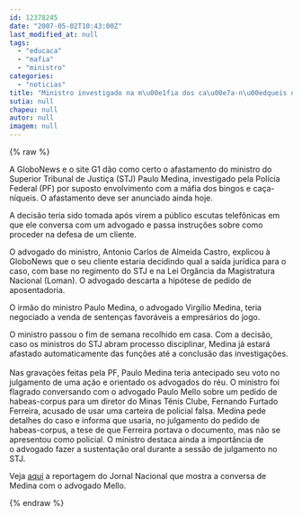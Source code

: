```yaml
---
id: 12378245
date: "2007-05-02T10:43:00Z"
last_modified_at: null
tags:
  - "educaca"
  - "mafia"
  - "ministro"
categories:
  - "noticias"
title: "Ministro investigado na m\u00e1fia dos ca\u00e7a-n\u00edqueis deve se afastar hoje"
sutia: null
chapeu: null
autor: null
imagem: null
---
```

{% raw %}
<p><P>A GloboNews e o site G1 dão como certo o afastamento do ministro&nbsp;do Superior Tribunal de Justiça (STJ) Paulo Medina, investigado pela Polícia Federal (PF) por suposto envolvimento com a máfia dos bingos e caça-níqueis. O afastamento deve ser anunciado ainda hoje.</P></p>
<p><P>A decisão teria sido tomada após virem a público escutas telefônicas&nbsp;em que ele conversa com um advogado e passa instruções sobre como proceder na defesa de um cliente.</P></p>
<p><P>O advogado do ministro, Antonio Carlos de Almeida Castro, explicou à GloboNews que o&nbsp;seu cliente estaria&nbsp;decidindo qual a saída jurídica para o caso, com base no&nbsp;regimento do STJ e na Lei Orgância da Magistratura Nacional (Loman). O advogado&nbsp;descarta a hipótese de pedido de aposentadoria.</P></p>
<p><P>O&nbsp;irmão do ministro Paulo Medina, o advogado Virgílio Medina, teria negociado a venda de sentenças&nbsp;favoráveis a empresários do jogo. </P></p>
<p><P>O ministro passou o fim de semana recolhido em casa. Com a decisão, caso os ministros do STJ abram processo disciplinar, Medina já estará afastado automaticamente das funções até a conclusão das investigações. <BR><BR>Nas gravações feitas pela PF, Paulo Medina teria antecipado seu voto no julgamento de uma ação e orientado os advogados do réu. O&nbsp;ministro foi flagrado&nbsp;conversando&nbsp;com o advogado Paulo Mello sobre um pedido de habeas-corpus para um diretor do Minas Tênis Clube, Fernando Furtado Ferreira, acusado de usar uma carteira de policial falsa.&nbsp;Medina pede detalhes do caso e informa que usaria, no julgamento do pedido de habeas-corpus, a tese de que&nbsp;Ferreira portava o documento, mas não se apresentou como policial. O ministro destaca ainda a importância de o&nbsp;advogado&nbsp;fazer a sustentação oral durante a sessão de julgamento no STJ. </P></p>
<p><P>Veja <A href=\"https://video.globo.com/Videos/Player/Noticias/0,,GIM671397-7823-GRAVACAO+COMPROMETE+MINISTRO+DO+STJ,00.html\">aqui</A> a reportagem do Jornal Nacional que mostra a conversa de Medina com o advogado Mello.</P> </p>
{% endraw %}